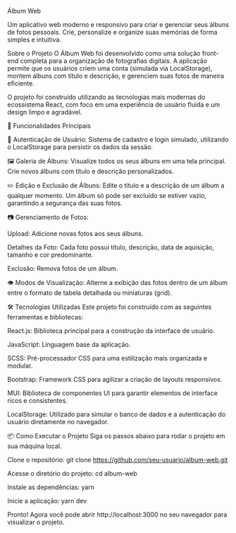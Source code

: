 Álbum Web

Um aplicativo web moderno e responsivo para criar e gerenciar seus álbuns de fotos pessoais. Crie, personalize e organize suas memórias de forma simples e intuitiva.

Sobre o Projeto
O Álbum Web foi desenvolvido como uma solução front-end completa para a organização de fotografias digitais. A aplicação permite que os usuários criem uma conta (simulada via LocalStorage), montem álbuns com título e descrição, e gerenciem suas fotos de maneira eficiente.

O projeto foi construído utilizando as tecnologias mais modernas do ecossistema React, com foco em uma experiência de usuário fluida e um design limpo e agradável.

🚀 Funcionalidades Principais

👤 Autenticação de Usuário: Sistema de cadastro e login simulado, utilizando o LocalStorage para persistir os dados da sessão.

🖼️ Galeria de Álbuns: Visualize todos os seus álbuns em uma tela principal. Crie novos álbuns com título e descrição personalizados.

✏️ Edição e Exclusão de Álbuns: Edite o título e a descrição de um álbum a qualquer momento. Um álbum só pode ser excluído se estiver vazio, garantindo a segurança das suas fotos.

📷 Gerenciamento de Fotos:

Upload: Adicione novas fotos aos seus álbuns.

Detalhes da Foto: Cada foto possui título, descrição, data de aquisição, tamanho e cor predominante.

Exclusão: Remova fotos de um álbum.

👁️ Modos de Visualização: Alterne a exibição das fotos dentro de um álbum entre o formato de tabela detalhada ou miniaturas (grid).

🛠️ Tecnologias Utilizadas
Este projeto foi construído com as seguintes ferramentas e bibliotecas:

React.js: Biblioteca principal para a construção da interface de usuário.

JavaScript: Linguagem base da aplicação.

SCSS: Pré-processador CSS para uma estilização mais organizada e modular.

Bootstrap: Framework CSS para agilizar a criação de layouts responsivos.

MUI: Biblioteca de componentes UI para garantir elementos de interface ricos e consistentes.

LocalStorage: Utilizado para simular o banco de dados e a autenticação do usuário diretamente no navegador.

📦 Como Executar o Projeto
Siga os passos abaixo para rodar o projeto em sua máquina local.

Clone o repositório:
git clone https://github.com/seu-usuario/album-web.git

Acesse o diretório do projeto:
cd album-web

Instale as dependências:
yarn

Inicie a aplicação:
yarn dev

Pronto! Agora você pode abrir http://localhost:3000 no seu navegador para visualizar o projeto.